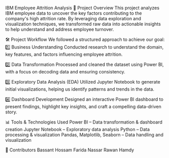 IBM Employee Attrition Analysis
📌 Project Overview
This project analyzes IBM employee data to uncover the key factors contributing to the company's high attrition rate. By leveraging data exploration and visualization techniques, we transformed raw data into actionable insights to help understand and address employee turnover.

🛠 Project Workflow
We followed a structured approach to achieve our goal:
1️⃣ Business Understanding
Conducted research to understand the domain, key features, and factors influencing employee attrition.

2️⃣ Data Transformation
Processed and cleaned the dataset using Power BI, with a focus on decoding data and ensuring consistency.

3️⃣ Exploratory Data Analysis (EDA)
Utilized Jupyter Notebook to generate initial visualizations, helping us identify patterns and trends in the data.

4️⃣ Dashboard Development
Designed an interactive Power BI dashboard to present findings, highlight key insights, and craft a compelling data-driven story.

📊 Tools & Technologies Used
Power BI – Data transformation & dashboard creation
Jupyter Notebook – Exploratory data analysis
Python – Data processing & visualization
Pandas, Matplotlib, Seaborn – Data handling and visualization

👥 Contributors
Bassant Hossam
Farida Nassar
Rawan Hamdy
